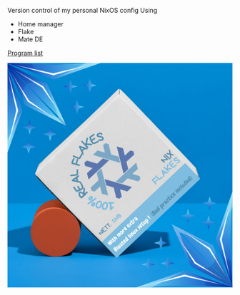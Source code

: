 Version control of my personal NixOS config
Using
- Home manager
- Flake
- Mate DE

[Program list](stuff/list.md)

![image](stuff/logo.png)
